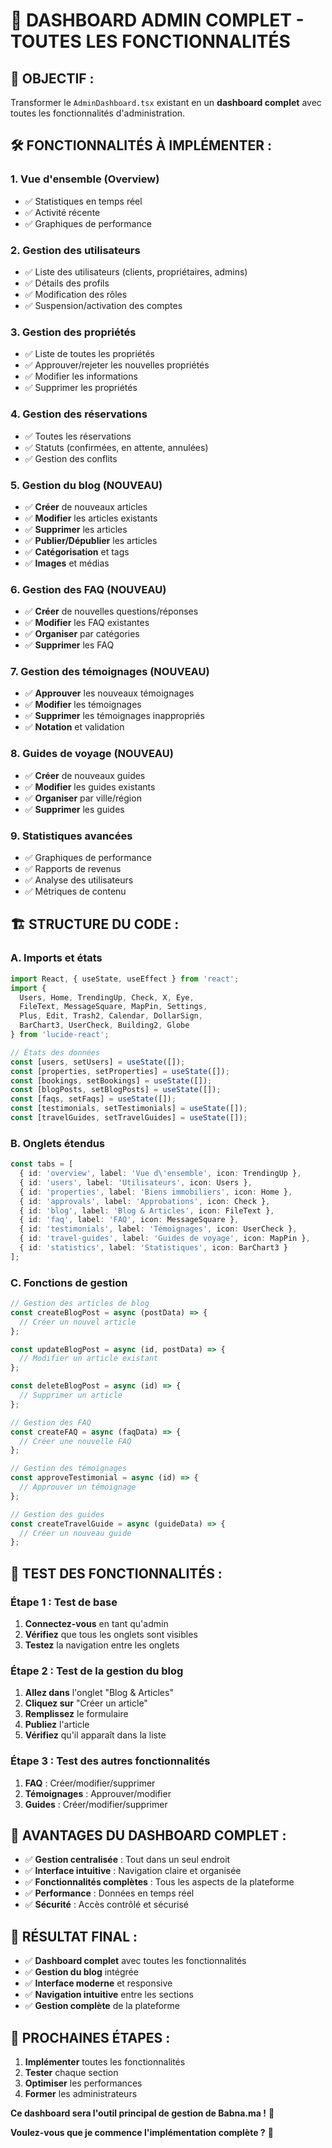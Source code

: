 # 🚀 DASHBOARD ADMIN COMPLET - TOUTES LES FONCTIONNALITÉS

## 🎯 **OBJECTIF :**
Transformer le `AdminDashboard.tsx` existant en un **dashboard complet** avec toutes les fonctionnalités d'administration.

## 🛠️ **FONCTIONNALITÉS À IMPLÉMENTER :**

### **1. Vue d'ensemble (Overview)**
- ✅ Statistiques en temps réel
- ✅ Activité récente
- ✅ Graphiques de performance

### **2. Gestion des utilisateurs**
- ✅ Liste des utilisateurs (clients, propriétaires, admins)
- ✅ Détails des profils
- ✅ Modification des rôles
- ✅ Suspension/activation des comptes

### **3. Gestion des propriétés**
- ✅ Liste de toutes les propriétés
- ✅ Approuver/rejeter les nouvelles propriétés
- ✅ Modifier les informations
- ✅ Supprimer les propriétés

### **4. Gestion des réservations**
- ✅ Toutes les réservations
- ✅ Statuts (confirmées, en attente, annulées)
- ✅ Gestion des conflits

### **5. Gestion du blog (NOUVEAU)**
- ✅ **Créer** de nouveaux articles
- ✅ **Modifier** les articles existants
- ✅ **Supprimer** les articles
- ✅ **Publier/Dépublier** les articles
- ✅ **Catégorisation** et tags
- ✅ **Images** et médias

### **6. Gestion des FAQ (NOUVEAU)**
- ✅ **Créer** de nouvelles questions/réponses
- ✅ **Modifier** les FAQ existantes
- ✅ **Organiser** par catégories
- ✅ **Supprimer** les FAQ

### **7. Gestion des témoignages (NOUVEAU)**
- ✅ **Approuver** les nouveaux témoignages
- ✅ **Modifier** les témoignages
- ✅ **Supprimer** les témoignages inappropriés
- ✅ **Notation** et validation

### **8. Guides de voyage (NOUVEAU)**
- ✅ **Créer** de nouveaux guides
- ✅ **Modifier** les guides existants
- ✅ **Organiser** par ville/région
- ✅ **Supprimer** les guides

### **9. Statistiques avancées**
- ✅ Graphiques de performance
- ✅ Rapports de revenus
- ✅ Analyse des utilisateurs
- ✅ Métriques de contenu

## 🏗️ **STRUCTURE DU CODE :**

### **A. Imports et états**
```typescript
import React, { useState, useEffect } from 'react';
import { 
  Users, Home, TrendingUp, Check, X, Eye, 
  FileText, MessageSquare, MapPin, Settings,
  Plus, Edit, Trash2, Calendar, DollarSign,
  BarChart3, UserCheck, Building2, Globe
} from 'lucide-react';

// États des données
const [users, setUsers] = useState([]);
const [properties, setProperties] = useState([]);
const [bookings, setBookings] = useState([]);
const [blogPosts, setBlogPosts] = useState([]);
const [faqs, setFaqs] = useState([]);
const [testimonials, setTestimonials] = useState([]);
const [travelGuides, setTravelGuides] = useState([]);
```

### **B. Onglets étendus**
```typescript
const tabs = [
  { id: 'overview', label: 'Vue d\'ensemble', icon: TrendingUp },
  { id: 'users', label: 'Utilisateurs', icon: Users },
  { id: 'properties', label: 'Biens immobiliers', icon: Home },
  { id: 'approvals', label: 'Approbations', icon: Check },
  { id: 'blog', label: 'Blog & Articles', icon: FileText },
  { id: 'faq', label: 'FAQ', icon: MessageSquare },
  { id: 'testimonials', label: 'Témoignages', icon: UserCheck },
  { id: 'travel-guides', label: 'Guides de voyage', icon: MapPin },
  { id: 'statistics', label: 'Statistiques', icon: BarChart3 }
];
```

### **C. Fonctions de gestion**
```typescript
// Gestion des articles de blog
const createBlogPost = async (postData) => {
  // Créer un nouvel article
};

const updateBlogPost = async (id, postData) => {
  // Modifier un article existant
};

const deleteBlogPost = async (id) => {
  // Supprimer un article
};

// Gestion des FAQ
const createFAQ = async (faqData) => {
  // Créer une nouvelle FAQ
};

// Gestion des témoignages
const approveTestimonial = async (id) => {
  // Approuver un témoignage
};

// Gestion des guides
const createTravelGuide = async (guideData) => {
  // Créer un nouveau guide
};
```

## 🧪 **TEST DES FONCTIONNALITÉS :**

### **Étape 1 : Test de base**
1. **Connectez-vous** en tant qu'admin
2. **Vérifiez** que tous les onglets sont visibles
3. **Testez** la navigation entre les onglets

### **Étape 2 : Test de la gestion du blog**
1. **Allez dans** l'onglet "Blog & Articles"
2. **Cliquez sur** "Créer un article"
3. **Remplissez** le formulaire
4. **Publiez** l'article
5. **Vérifiez** qu'il apparaît dans la liste

### **Étape 3 : Test des autres fonctionnalités**
1. **FAQ** : Créer/modifier/supprimer
2. **Témoignages** : Approuver/modifier
3. **Guides** : Créer/modifier/supprimer

## 🌟 **AVANTAGES DU DASHBOARD COMPLET :**

- ✅ **Gestion centralisée** : Tout dans un seul endroit
- ✅ **Interface intuitive** : Navigation claire et organisée
- ✅ **Fonctionnalités complètes** : Tous les aspects de la plateforme
- ✅ **Performance** : Données en temps réel
- ✅ **Sécurité** : Accès contrôlé et sécurisé

## 🎯 **RÉSULTAT FINAL :**

- ✅ **Dashboard complet** avec toutes les fonctionnalités
- ✅ **Gestion du blog** intégrée
- ✅ **Interface moderne** et responsive
- ✅ **Navigation intuitive** entre les sections
- ✅ **Gestion complète** de la plateforme

## 🔄 **PROCHAINES ÉTAPES :**

1. **Implémenter** toutes les fonctionnalités
2. **Tester** chaque section
3. **Optimiser** les performances
4. **Former** les administrateurs

**Ce dashboard sera l'outil principal de gestion de Babna.ma !** 🎉

**Voulez-vous que je commence l'implémentation complète ?** 🚀
